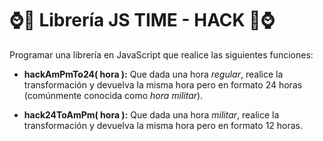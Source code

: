 :watch::cop: Librería JS TIME - HACK :cop::watch:
======================

Programar una librería en JavaScript que realice las siguientes funciones:

* **hackAmPmTo24( hora ):** Que dada una hora *regular*, realice la transformación y devuelva la misma hora pero en formato 24 horas (comúnmente conocida como *hora militar*).

* **hack24ToAmPm( hora ):** Que dada una hora *militar*, realice la transformación y devuelva la misma hora pero en formato 12 horas.
